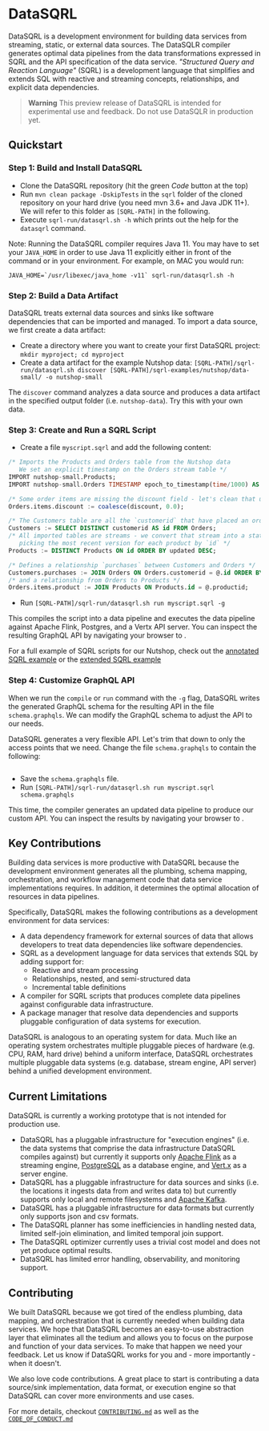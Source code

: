 # DataSQRL

DataSQRL is a development environment for building data services from streaming, static, or external data sources. The DataSQLR compiler generates optimal data pipelines from the data transformations expressed in SQRL and the API specification of the data service. *"Structured Query and Reaction Language"* (SQRL) is a development language that simplifies and extends SQL with reactive and streaming concepts, relationships, and explicit data dependencies.

> **Warning**
> This preview release of DataSQRL is intended for experimental use and feedback. Do not use DataSQLR in production yet.

## Quickstart

### Step 1: Build and Install DataSQRL

- Clone the DataSQRL repository (hit the green *Code* button at the top)
- Run `mvn clean package -DskipTests` in the `sqrl` folder of the cloned repository on your hard drive (you need mvn 3.6+ and Java JDK 11+). We will refer to this folder as `[SQRL-PATH]` in the following.
- Execute `sqrl-run/datasqrl.sh -h` which prints out the help for the `datasqrl` command. 

Note: Running the DataSQRL compiler requires Java 11. You may have to set your `JAVA_HOME` in order to use Java 11 explicitly either in front of the command or in your environment. For example, on MAC you would run:
```
JAVA_HOME=`/usr/libexec/java_home -v11` sqrl-run/datasqrl.sh -h
```

### Step 2: Build a Data Artifact

DataSQRL treats external data sources and sinks like software dependencies that can be imported and managed. To import a data source, we first create a data artifact:

- Create a directory where you want to create your first DataSQRL project: `mkdir myproject; cd myproject`
- Create a data artifact for the example Nutshop data: `[SQRL-PATH]/sqrl-run/datasqrl.sh discover [SQRL-PATH]/sqrl-examples/nutshop/data-small/ -o nutshop-small`

The `discover` command analyzes a data source and produces a data artifact in the specified output folder (i.e. `nutshop-data`). Try this with your own data.

### Step 3: Create and Run a SQRL Script

- Create a file `myscript.sqrl` and add the following content:
```sql
/* Imports the Products and Orders table from the Nutshop data
   We set an explicit timestamp on the Orders stream table */
IMPORT nutshop-small.Products;
IMPORT nutshop-small.Orders TIMESTAMP epoch_to_timestamp(time/1000) AS timestamp;

/* Some order items are missing the discount field - let's clean that up */
Orders.items.discount := coalesce(discount, 0.0);

/* The Customers table are all the `customerid` that have placed an order */
Customers := SELECT DISTINCT customerid AS id FROM Orders;
/* All imported tables are streams - we convert that stream into a state table by
   picking the most recent version for each product by `id` */
Products := DISTINCT Products ON id ORDER BY updated DESC;

/* Defines a relationship `purchases` between Customers and Orders */
Customers.purchases := JOIN Orders ON Orders.customerid = @.id ORDER BY Orders.time DESC;
/* and a relationship from Orders to Products */
Orders.items.product := JOIN Products ON Products.id = @.productid;
```
- Run `[SQRL-PATH]/sqrl-run/datasqrl.sh run myscript.sqrl -g` 

This compiles the script into a data pipeline and executes the data pipeline against Apache Flink, Postgres, and a Vertx API server. You can inspect the resulting GraphQL API by navigating your browser to []().

For a full example of SQRL scripts for our Nutshop, check out the [annotated SQRL example](sqrl-examples/nutshop/customer360/nutshopv1-small.sqrl) or the [extended SQRL example](sqrl-examples/nutshop/customer360/nutshopv2-small.sqrl)

### Step 4: Customize GraphQL API

When we run the `compile` or `run` command with the `-g` flag, DataSQRL writes the generated GraphQL schema for the resulting API in the file `schema.graphqls`. We can modify the GraphQL schema to adjust the API to our needs.

DataSQRL generates a very flexible API. Let's trim that down to only the access points that we need. Change the file `schema.graphqls` to contain the following:
```graphql

```

- Save the `schema.graphqls` file.
- Run `[SQRL-PATH]/sqrl-run/datasqrl.sh run myscript.sqrl schema.graphqls`

This time, the compiler generates an updated data pipeline to produce our custom API. You can inspect the results by navigating your browser to []().

## Key Contributions

Building data services is more productive with DataSQRL because the development environment generates all the plumbing, schema mapping, orchestration, and workflow management code that data service implementations requires. In addition, it determines the optimal allocation of resources in data pipelines.

Specifically, DataSQRL makes the following contributions as a development environment for data services:

- A data dependency framework for external sources of data that allows developers to treat data dependencies like software dependencies.
- SQRL as a development language for data services that extends SQL by adding support for:
  - Reactive and stream processing
  - Relationships, nested, and semi-structured data
  - Incremental table definitions
- A compiler for SQRL scripts that produces complete data pipelines against configurable data infrastructure.
- A package manager that resolve data dependencies and supports pluggable configuration of data systems for execution.

DataSQRL is analogous to an operating system for data. Much like an operating system orchestrates multiple pluggable pieces of hardware (e.g. CPU, RAM, hard drive) behind a uniform interface, DataSQRL orchestrates multiple pluggable data systems (e.g. database, stream engine, API server) behind a unified development environment.

## Current Limitations

DataSQRL is currently a working prototype that is not intended for production use. 

- DataSQRL has a pluggable infrastructure for "execution engines" (i.e. the data systems that comprise the data infrastructure DataSQRL compiles against) but currently it supports only [Apache Flink](https://flink.apache.org/) as a streaming engine, [PostgreSQL](https://www.postgresql.org/) as a database engine, and [Vert.x](https://vertx.io/) as a server engine.
- DataSQRL has a pluggable infrastructure for data sources and sinks (i.e. the locations it ingests data from and writes data to) but currently supports only local and remote filesystems and [Apache Kafka](https://kafka.apache.org/).
- DataSQRL has a pluggable infrastructure for data formats but currently only supports json and csv formats.
- The DataSQRL planner has some inefficiencies in handling nested data, limited self-join elimination, and limited temporal join support.
- The DataSQRL optimizer currently uses a trivial cost model and does not yet produce optimal results.
- DataSQRL has limited error handling, observability, and monitoring support.

## Contributing

We built DataSQRL because we got tired of the endless plumbing, data mapping, and orchestration that is currently needed when building data services. We hope that DataSQRL becomes an easy-to-use abstraction layer that eliminates all the tedium and allows you to focus on the purpose and function of your data services. To make that happen we need your feedback. Let us know if DataSQRL works for you and - more importantly - when it doesn't.

We also love code contributions. A great place to start is contributing a data source/sink implementation, data format, or execution engine so that DataSQRL can cover more environments and use cases.

For more details, checkout [`CONTRIBUTING.md`](CONTRIBUTING.md) as well as the [`CODE_OF_CONDUCT.md`](CODE_OF_CONDUCT.md)

